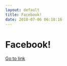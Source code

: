 ```yaml
---
layout: default
title: Facebook!
date: 2018-07-06 06:18:16
---
```


# Facebook!

[Go to link](https://facebook.com)

